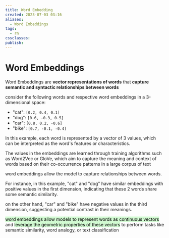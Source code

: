 ```yaml
---
title: Word Embedding
created: 2023-07-03 03:16
aliases:
  - Word Embeddings
tags:
  - rn
cssclasses: 
publish:
---
```


<!-- 
tags: 
-->

<!--internal
parent:: [[]]
child:: [[]]
related:: [[]]
-->

<!--external
- []()
-->

# Word Embeddings

Word Embeddings are **vector representations of words** that **capture semantic and syntactic relationships between words**
  
consider the following words and respective word embeddings in a 3-dimensional space:
  
- "cat": `[0.2, 0.4, 0.1]`
- "dog": `[0.6, -0.3, 0.5]`
- "car": `[0.8, 0.2, -0.6]`
- "bike": `[0.7, -0.1, -0.4]`

In this example, each word is represented by a vector of 3 values, which can be interpreted as the word's features or characteristics. 

The values in the embeddings are learned through training algorithms such as Word2Vec or GloVe, which aim to capture the meaning and context of words based on their co-occurrence patterns in a large corpus of text

word embeddings allow the model to capture relationships between words. 

For instance, in this example, "cat" and "dog" have similar embeddings with positive values in the first dimension, indicating that these 2 words share some semantic similarity. 

on the other hand, "car" and "bike" have negative values in the third dimension, suggesting a potential contrast in their meanings.

<mark style="background: #BBFABBA6;">word embeddings allow models to represent words as continuous vectors</mark> and <mark style="background: #BBFABBA6;">leverage the geometric properties of these vectors</mark> to perform tasks like semantic similarity, word analogy, or text classification